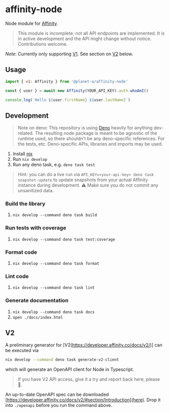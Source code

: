 # affinity-node

Node module for [Affinity](https://www.affinity.co/).

> This module is incomplete; not all API endpoints are implemented. It is in
> active development and the API might change without notice. Contributions
> welcome.

_Note_: Currently only supporting [V1](https://api-docs.affinity.co/#introduction). See section on [V2](#v2) below.


## Usage

```js
import { v1: Affinity } from '@planet-a/affinity-node'

const { user } = await new Affinity(YOUR_API_KEY).auth.whoAmI()

console.log(`Hello ${user.firstName} ${user.lastName}`)
```

## Development

> Note on deno: This repository is using [Deno](https://deno.com/) heavily for
> anything dev-related. The resulting node package is meant to be agnostic of
> the runtime used, so there shouldn't be any deno-specific references. For the
> tests, etc. Deno-specific APIs, libraries and imports may be used.

1. Install [nix](https://nixos.org/)
1. Run `nix develop`
1. Run any deno task, e.g. `deno task test`

> Hint: you can do a live run via
> `API_KEY=<your-api-key> deno task snapshot-update` to update snapshots from
> your actual Affinity instance during development. ⚠️ Make sure you do not
> commit any unsanitized data.

### Build the library

1. `nix develop --command deno task build`

### Run tests with coverage

1. `nix develop --command deno task test:coverage`

### Format code

1. `nix develop --command deno task format`

### Lint code

1. `nix develop --command deno task lint`

### Generate documentation

1. `nix develop --command deno task docs`
2. `open ./docs/index.html`

## V2
A preliminary generator for [V2(https://developer.affinity.co/docs/v2/)] can be executed via

```sh
nix develop --command deno task generate-v2-client
```
which will generate an OpenAPI client for Node in Typescript.

> If you have V2 API access, give it a try and report back here, please 🙏.

An up-to-date OpenAPI spec can be downloaded [https://developer.affinity.co/docs/v2/#section/Introduction](here). Drop it into `./openapi` before you run the command above.